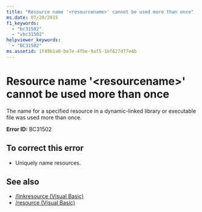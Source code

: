 ```yaml
---
title: "Resource name '<resourcename>' cannot be used more than once"
ms.date: 07/20/2015
f1_keywords: 
  - "bc31502"
  - "vbc31502"
helpviewer_keywords: 
  - "BC31502"
ms.assetid: 1f49b1a0-be7e-4fbe-9af5-1bf627d77e4b
---
```

# Resource name '\<resourcename>' cannot be used more than once
The name for a specified resource in a dynamic-linked library or executable file was used more than once.  
  
 **Error ID:** BC31502  
  
## To correct this error  
  
-   Uniquely name resources.  
  
## See also
- [/linkresource (Visual Basic)](../../visual-basic/reference/command-line-compiler/linkresource.md)
- [/resource (Visual Basic)](../../visual-basic/reference/command-line-compiler/resource.md)
